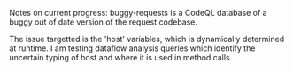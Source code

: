 Notes on current progress:
buggy-requests is a CodeQL database of a buggy out of date version of the request codebase.

The issue targetted is the 'host' variables, which is dynamically determined at runtime. 
I am testing dataflow analysis queries which identify the uncertain typing of host
and where it is used in method calls. 
